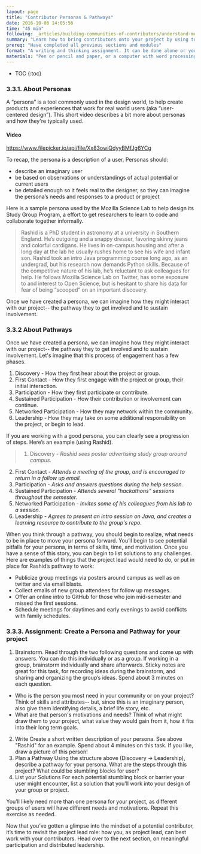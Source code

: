 ```yaml
---
layout: page
title: "Contributor Personas & Pathways"
date: 2016-10-06 14:05:56
time: "45 min"
following: _articles/building-communities-of-contributors/understand-meaningful-participation-and-distributed-leadership.md
summary: "Learn how to bring contributors onto your project by using tools called \"personas\" and \"pathways.\" These tools will help you plan and test how you'll interact with new contributors, and imagine what is really involved for the contributor to succeed."
prereq: "Have completed all previous sections and modules"
format: "A writing and thinking assignment. It can be done alone or you can invite a supporter or community member to help!"
materials: "Pen or pencil and paper, or a computer with word processing software"
---
```

* TOC
{:toc}

### 3.3.1. About Personas

A “persona” is a tool commonly used in the design world, to help create products and experiences that work for real world users (aka “user-centered design”). This short video describes a bit more about personas and how they're typically used.

#### Video
https://www.filepicker.io/api/file/Xx83owiQdyyBMfJg6YCg

To recap, the persona is a description of a user. Personas should:

*   describe an imaginary user
*   be based on observations or understandings of actual potential or current users
*   be detailed enough so it feels real to the designer, so they can imagine the persona’s needs and responses to a product or project

Here is a sample persona used by the Mozilla Science Lab to help design its Study Group Program, a effort to get researchers to learn to code and collaborate together informally.

>Rashid is a PhD student in astronomy at a university in Southern England. He’s outgoing and a snappy dresser, favoring skinny jeans and colorful cardigans. He lives in on-campus housing and after a long day at the lab he usually rushes home to see his wife and infant son. Rashid took an intro Java programming course long ago, as an undergrad, but his research now demands Python skills. Because of the competitive nature of his lab, he’s reluctant to ask colleagues for help. He follows Mozilla Science Lab on Twitter, has some exposure to and interest to Open Science, but is hesitant to share his data for fear of being “scooped” on an important discovery.

Once we have created a persona, we can imagine how they might interact with our project-- the pathway they to get involved and to sustain involvement.

### 3.3.2 About Pathways

Once we have created a persona, we can imagine how they might interact with our project-- the pathway they to get involved and to sustain involvement. Let's imagine that this process of engagement has a few phases.

1.  Discovery - How they first hear about the project or group.
2.  First Contact - How they first engage with the project or group, their initial interaction.
3.  Participation - How they first participate or contribute.
4.  Sustained Participation - How their contribution or involvement can continue.
5.  Networked Participation - How they may network within the community.
6.  Leadership - How they may take on some additional responsibility on the project, or begin to lead.

If you are working with a good persona, you can clearly see a progression of steps. Here’s an example (using Rashid).

>1.  Discovery - _Rashid sees poster advertising study group around campus._
2.  First Contact - _Attends a meeting of the group, and is encouraged to return in a follow up email._
3.  Participation - _Asks and answers questions during the help session._
4.  Sustained Participation - _Attends several "hackathons" sessions throughout the semester._
5.  Networked Participation - _Invites some of his colleagues from his lab to a session._
6.  Leadership - _Agrees to present an intro session on Java, and creates a learning resource to contribute to the group's repo._

When you think through a pathway, you should begin to realize, what needs to be in place to move your persona forward. You’ll begin to see potential pitfalls for your persona, in terms of skills, time, and motivation. Once you have a sense of this story, you can begin to list solutions to any challenges. Here are examples of things that the project lead would need to do, or put in place for Rashid’s pathway to work:

*   Publicize group meetings via posters around campus as well as on twitter and via email blasts.
*   Collect emails of new group attendees for follow up messages.
*   Offer an online intro to GitHub for those who join mid-semester and missed the first sessions.
*   Schedule meetings for daytimes and early evenings to avoid conflicts with family schedules.

### 3.3.3\. Assignment: Create a Persona and Pathway for your project

1. Brainstorm. Read through the two following questions and come up with answers. You can do this individually or as a group. If working in a group, brainstorm individually and share afterwards. Sticky notes are great for this task, for recording ideas during the brainstorm, and sharing and organizing the group’s ideas. Spend about 3 minutes on each question.
  *   Who is the person you most need in your community or on your project? Think of skills and attributes-- but, since this is an imaginary person, also give them identifying details, a brief life story, etc.
  *   What are that person's motivations and needs? Think of what might draw them to your project, what value they would gain from it, how it fits into their long term goals.

2. Write Create a short written description of your persona. See above "Rashid" for an example. Spend about 4 minutes on this task. If you like, draw a picture of this person!
3. Plan a Pathway Using the structure above (Discovery → Leadership), describe a pathway for your persona. What are the steps through this project? What could be stumbling blocks for user?
4. List your Solutions For each potential stumbling block or barrier your user might encounter, list a solution that you'll work into your design of your group or project.

You’ll likely need more than one persona for your project, as different groups of users will have different needs and motivations. Repeat this exercise as needed.

Now that you’ve gotten a glimpse into the mindset of a potential contributor, it’s time to revisit the project lead role: how you, as project lead, can best work with your contributors. Head over to the next section, on meaningful participation and distributed leadership.